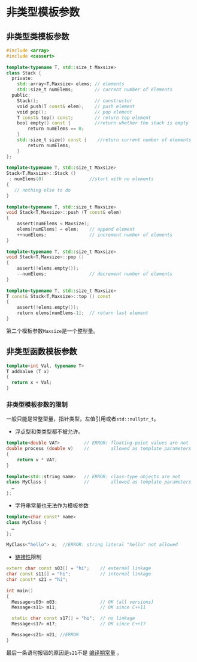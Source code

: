 # 非类型模板参数

## 非类型类模板参数
```c++
#include <array>
#include <cassert>
 
template<typename T, std::size_t Maxsize>
class Stack {
  private:
    std::array<T,Maxsize> elems; // elements
    std::size_t numElems;        // current number of elements
  public:
    Stack();                     // constructor
    void push(T const& elem);    // push element
    void pop();                  // pop element
    T const& top() const;        // return top element
    bool empty() const {         //return whether the stack is empty
        return numElems == 0;
    }
    std::size_t size() const {    //return current number of elements
        return numElems;
    }
};
 
template<typename T, std::size_t Maxsize>
Stack<T,Maxsize>::Stack ()
 : numElems(0)                 //start with no elements
{
   // nothing else to do
}
 
template<typename T, std::size_t Maxsize>
void Stack<T,Maxsize>::push (T const& elem)
{
    assert(numElems < Maxsize);
    elems[numElems] = elem;    // append element
    ++numElems;                // increment number of elements
}
 
template<typename T, std::size_t Maxsize>
void Stack<T,Maxsize>::pop ()
{
    assert(!elems.empty());
    --numElems;                // decrement number of elements
}
 
template<typename T, std::size_t Maxsize>
T const& Stack<T,Maxsize>::top () const
{
    assert(!elems.empty());
    return elems[numElems-1];  // return last element
}
```
第二个模板参数`Maxsize`是一个整型量。

## 非类型函数模板参数
```c++
template<int Val, typename T>
T addValue (T x)
{
  return x + Val;
}
```
### 非类型模板参数的限制
一般只能是常整型量，指针类型，左值引用或者`std::nullptr_t`。
- 浮点型和类类型都不被允许。
```c++
template<double VAT>         // ERROR: floating-point values are not
double process (double v)    //        allowed as template parameters
{
    return v * VAT;
}
 
template<std::string name>   // ERROR: class-type objects are not
class MyClass {              //        allowed as template parameters
  …
};
```
- 字符串常量也无法作为模板参数
```c++
template<char const* name>
class MyClass {
  …
};
 
MyClass<"hello"> x;  //ERROR: string literal "hello" not allowed
```
- [链接性](https://stackoverflow.com/questions/1358400/what-is-external-linkage-and-internal-linkage)限制
```c++
extern char const s03[] = "hi";    // external linkage
char const s11[] = "hi";           // internal linkage
char const* s21 = "hi";
 
int main()
{
  Message<s03> m03;                // OK (all versions)
  Message<s11> m11;                // OK since C++11

  static char const s17[] = "hi";  // no linkage
  Message<s17> m17;                // OK since C++17

  Message<s21> m21; //ERROR
}
```
最后一条语句报错的原因是`s21`不是 [编译期常量](https://www.learncpp.com/cpp-tutorial/compile-time-constants-constant-expressions-and-constexpr/) 。